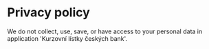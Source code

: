 # Privacy policy

We do not collect, use, save, or have access to your personal data in application 'Kurzovní lístky českých bank'.